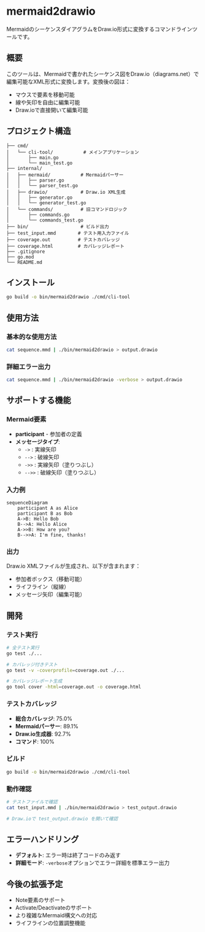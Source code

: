 # mermaid2drawio

MermaidのシーケンスダイアグラムをDraw.io形式に変換するコマンドラインツールです。

## 概要

このツールは、Mermaidで書かれたシーケンス図をDraw.io（diagrams.net）で編集可能なXML形式に変換します。変換後の図は：

- マウスで要素を移動可能
- 線や矢印を自由に編集可能
- Draw.ioで直接開いて編集可能

## プロジェクト構造

```
├── cmd/
│   └── cli-tool/           # メインアプリケーション
│       ├── main.go
│       └── main_test.go
├── internal/
│   ├── mermaid/           # Mermaidパーサー
│   │   ├── parser.go
│   │   └── parser_test.go
│   ├── drawio/            # Draw.io XML生成
│   │   ├── generator.go
│   │   └── generator_test.go
│   └── commands/          # 旧コマンドロジック
│       ├── commands.go
│       └── commands_test.go
├── bin/                   # ビルド出力
├── test_input.mmd        # テスト用入力ファイル
├── coverage.out          # テストカバレッジ
├── coverage.html         # カバレッジレポート
├── .gitignore
├── go.mod
└── README.md
```

## インストール

```bash
go build -o bin/mermaid2drawio ./cmd/cli-tool
```

## 使用方法

### 基本的な使用方法

```bash
cat sequence.mmd | ./bin/mermaid2drawio > output.drawio
```

### 詳細エラー出力

```bash
cat sequence.mmd | ./bin/mermaid2drawio -verbose > output.drawio
```

## サポートする機能

### Mermaid要素

- **participant** - 参加者の定義
- **メッセージタイプ**:
  - `->` : 実線矢印
  - `-->` : 破線矢印  
  - `->>` : 実線矢印（塗りつぶし）
  - `-->>` : 破線矢印（塗りつぶし）

### 入力例

```mermaid
sequenceDiagram
    participant A as Alice
    participant B as Bob
    A->B: Hello Bob
    B-->A: Hello Alice
    A->>B: How are you?
    B-->>A: I'm fine, thanks!
```

### 出力

Draw.io XMLファイルが生成され、以下が含まれます：

- 参加者ボックス（移動可能）
- ライフライン（縦線）
- メッセージ矢印（編集可能）

## 開発

### テスト実行

```bash
# 全テスト実行
go test ./...

# カバレッジ付きテスト
go test -v -coverprofile=coverage.out ./...

# カバレッジレポート生成
go tool cover -html=coverage.out -o coverage.html
```

### テストカバレッジ

- **総合カバレッジ**: 75.0%
- **Mermaidパーサー**: 89.1%
- **Draw.io生成器**: 92.7%
- **コマンド**: 100%

### ビルド

```bash
go build -o bin/mermaid2drawio ./cmd/cli-tool
```

### 動作確認

```bash
# テストファイルで確認
cat test_input.mmd | ./bin/mermaid2drawio > test_output.drawio

# Draw.ioで test_output.drawio を開いて確認
```

## エラーハンドリング

- **デフォルト**: エラー時は終了コードのみ返す
- **詳細モード**: `-verbose`オプションでエラー詳細を標準エラー出力

## 今後の拡張予定

- Note要素のサポート
- Activate/Deactivateのサポート
- より複雑なMermaid構文への対応
- ライフラインの位置調整機能